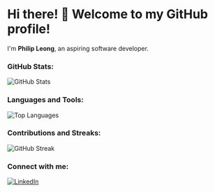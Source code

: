 # Hi there! 👋 Welcome to my GitHub profile!

I'm **Philip Leong**, an aspiring software developer.

### GitHub Stats:

![GitHub Stats](https://github-readme-stats.vercel.app/api?username=philipljh&show_icons=true&theme=radical)

### Languages and Tools:

![Top Languages](https://github-readme-stats.vercel.app/api/top-langs/?username=philipljh&layout=compact&theme=radical)

### Contributions and Streaks:

![GitHub Streak](https://github-readme-streak-stats.herokuapp.com/?user=philipljh&theme=radical)

### Connect with me:
[![LinkedIn](https://img.shields.io/badge/LinkedIn-Connect-blue)](https://www.linkedin.com/in/philipljh/)
